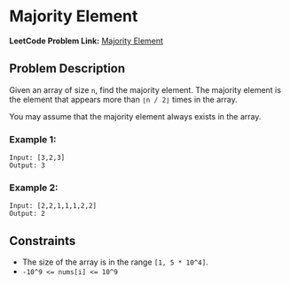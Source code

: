 # Majority Element
**LeetCode Problem Link:**
[Majority Element](https://leetcode.com/problems/majority-element/description/)
## Problem Description

Given an array of size `n`, find the majority element. The majority element is the element that appears more than `⌊n / 2⌋` times in the array.

You may assume that the majority element always exists in the array.

### Example 1:
```text
Input: [3,2,3] 
Output: 3
```

### Example 2:
```text
Input: [2,2,1,1,1,2,2]
Output: 2
```
## Constraints

- The size of the array is in the range `[1, 5 * 10^4]`.
- `-10^9 <= nums[i] <= 10^9`
